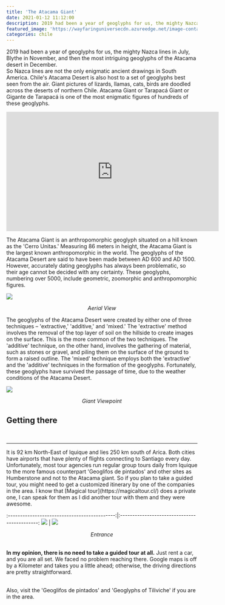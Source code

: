 ```yaml
---
title: 'The Atacama Giant'
date: 2021-01-12 11:12:00
description: 2019 had been a year of geoglyphs for us, the mighty Nazca lines in July, Blythe in November, and then the most intriguing geoglyphs of the Atacama desert in December.
featured_image: 'https://wayfaringuniversecdn.azureedge.net/image-container/thumbnails/chile/atacamagiant.jpg'
categories: chile
---
```


2019 had been a year of geoglyphs for us, the mighty Nazca lines in July, Blythe in November, and then the most intriguing geoglyphs of the Atacama desert in December.<br>
So Nazca lines are not the only enigmatic ancient drawings in South America. Chile's Atacama Desert is also host to a set of geoglyphs best seen from the air. Giant pictures of lizards, llamas, cats, birds are doodled across the deserts of northern Chile. Atacama Giant or Tarapacá Giant or Gigante de Tarapacá is one of the most enigmatic figures of hundreds of these geoglyphs.


<iframe width="560" height="315" src="https://www.youtube.com/embed/CtZ_yq1GkWA" frameborder="0" allow="accelerometer; autoplay; encrypted-media; gyroscope; picture-in-picture" allowfullscreen></iframe>


The Atacama Giant is an anthropomorphic geoglyph situated on a hill known as the 'Cerro Unitas.' Measuring 86 meters in height, the Atacama Giant is the largest known anthropomorphic in the world.
The geoglyphs of the Atacama Desert are said to have been made between AD 600 and AD 1500. However, accurately dating geoglyphs has always been problematic, so their age cannot be decided with any certainty. These geoglyphs, numbering over 5000, include geometric, zoomorphic and anthropomorphic figures.
<br>

![]({{site.data.settings.basic_settings.cdn_url}}/chile/atacamagiant/gigantedetarapaca.jpg)
<center class="image-caption"><i>Aerial View</i></center>

The geoglyphs of the Atacama Desert were created by either one of three techniques – 'extractive,' 'additive,' and 'mixed.' The 'extractive' method involves the removal of the top layer of soil on the hillside to create images on the surface. This is the more common of the two techniques. The 'additive' technique, on the other hand, involves the gathering of material, such as stones or gravel, and piling them on the surface of the ground to form a raised outline. The 'mixed' technique employs both the 'extractive' and the 'additive' techniques in the formation of the geoglyphs. Fortunately, these geoglyphs have survived the passage of time, due to the weather conditions of the Atacama Desert.

![]({{site.data.settings.basic_settings.cdn_url}}/chile/atacamagiant/thegiantoftarapaca.jpg)
<center class="image-caption"><i>Giant Viewpoint</i></center>


## Getting there
<br>
<hr>
It is 92 km North-East of Iquique and lies 250 km south of Arica. Both cities have airports that have plenty of flights connecting to Santiago every day. Unfortunately, most tour agencies run regular group tours daily from Iquique to the more famous counterpart 'Geoglifos de pintados' and other sites as Humberstone and not to the Atacama giant. So if you plan to take a guided tour, you might need to get a customized itinerary by one of the companies in the area. I know that [Magical tour](https://magicaltour.cl/) does a private one, I can speak for them as I did another tour with them and they were awesome.


:--------------------------------------------:|:--------------------------------------------:
![]({{site.data.settings.basic_settings.cdn_url}}/chile/atacamagiant/atcamagiant.jpg) |  ![]({{site.data.settings.basic_settings.cdn_url}}/chile/atacamagiant/cerrounitastarapaca.jpg)


<center class="image-caption"><i>Entrance</i></center><br>

<b>In my opinion, there is no need to take a guided tour at all.</b> Just rent a car, and you are all set. We faced no problem reaching there. Google maps is off by a Kilometer and takes you a little ahead; otherwise, the driving directions are pretty straightforward.
<br><br>

Also, visit the 'Geoglifos de pintados' and 'Geoglyphs of Tiliviche' if you are in the area.


